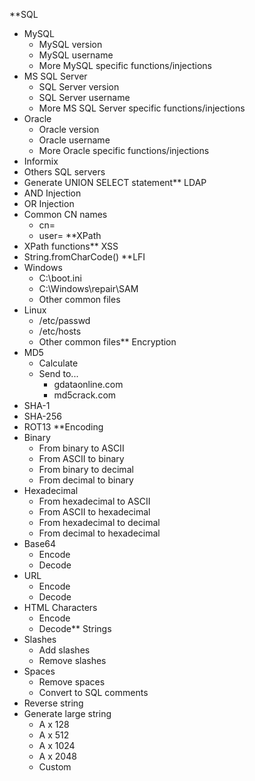 **SQL
  * MySQL
    * MySQL version
    * MySQL username
    * More MySQL specific functions/injections
  * MS SQL Server
    * SQL Server version
    * SQL Server username
    * More MS SQL Server specific functions/injections
  * Oracle
    * Oracle version
    * Oracle username
    * More Oracle specific functions/injections
  * Informix
  * Others SQL servers
  * Generate UNION SELECT statement** LDAP
  * AND Injection
  * OR Injection
  * Common CN names
    * cn=
    * user=
**XPath
  * XPath functions** XSS
  * String.fromCharCode()
**LFI
  * Windows
    * C:\boot.ini
    * C:\Windows\repair\SAM
    * Other common files
  * Linux
    * /etc/passwd
    * /etc/hosts
    * Other common files** Encryption
  * MD5
    * Calculate
    * Send to...
      * gdataonline.com
      * md5crack.com
  * SHA-1
  * SHA-256
  * ROT13
**Encoding
  * Binary
    * From binary to ASCII
    * From ASCII to binary
    * From binary to decimal
    * From decimal to binary
  * Hexadecimal
    * From hexadecimal to ASCII
    * From ASCII to hexadecimal
    * From hexadecimal to decimal
    * From decimal to hexadecimal
  * Base64
    * Encode
    * Decode
  * URL
    * Encode
    * Decode
  * HTML Characters
    * Encode
    * Decode** Strings
  * Slashes
    * Add slashes
    * Remove slashes
  * Spaces
    * Remove spaces
    * Convert to SQL comments
  * Reverse string
  * Generate large string
    * A x 128
    * A x 512
    * A x 1024
    * A x 2048
    * Custom